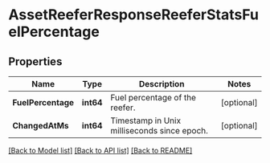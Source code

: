 # AssetReeferResponseReeferStatsFuelPercentage

## Properties
Name | Type | Description | Notes
------------ | ------------- | ------------- | -------------
**FuelPercentage** | **int64** | Fuel percentage of the reefer. | [optional] 
**ChangedAtMs** | **int64** | Timestamp in Unix milliseconds since epoch. | [optional] 

[[Back to Model list]](../README.md#documentation-for-models) [[Back to API list]](../README.md#documentation-for-api-endpoints) [[Back to README]](../README.md)


